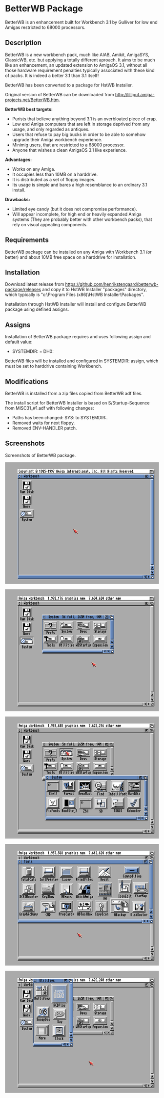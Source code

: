 # BetterWB Package

BetterWB is an enhancement built for Workbench 3.1 by Gulliver for low end Amigas restricted to 68000 processors.

## Description

BetterWB is a new workbench pack, much like AIAB, Amikit, AmigaSYS, ClassicWB, etc. but applying a totally different aproach. It aims to be much like an enhancement, an updated extension to AmigaOS 3.1, without all those hardware requirement penalties typically associated with these kind of packs. It is indeed a better 3.1 than 3.1 itself!

BetterWB has been converted to a package for HstWB Installer.

Original version of BetterWB can be downloaded from http://lilliput.amiga-projects.net/BetterWB.htm.

**BetterWB best targets:**

- Purists that believe anything beyond 3.1 is an overbloated piece of crap.
- Low end Amiga computers that are left in storage deprived from any usage, and only regarded as antiques.
- Users that refuse to pay big bucks in order to be able to somehow upgrade their Amiga workbench experience.
- Minimig users, that are restricted to a 68000 processor.
- Anyone that wishes a clean AmigaOS 3.1 like experience.

**Advantages:**

- Works on any Amiga.
- It occupies less than 10MB on a harddrive.
- It is distributed as a set of floppy images.
- Its usage is simple and bares a high resemblance to an ordinary 3.1 install.

**Drawbacks:**

- Limited eye candy (but it does not compromise performance).
- Will appear incomplete, for high end or heavily expanded Amiga systems (They are probably better with other workbench packs), that rely on visual appealing components.

## Requirements

BetterWB package can be installed on any Amiga with Workbench 3.1 (or better) and about 10MB free space on a harddrive for installation.

## Installation

Download latest release from https://github.com/henrikstengaard/betterwb-package/releases and copy it to HstWB Installer "packages" directory, which typically is "c:\Program Files (x86)\HstWB Installer\Packages".

Installation through HstWB Installer will install and configure BetterWB package using defined assigns.

## Assigns

Installation of BetterWB package requires and uses following assign and default value:

- SYSTEMDIR: = DH0:

BetterWB files will be installed and configured in SYSTEMDIR: assign, which must be set to harddrive containing Workbench.

## Modifications

BetterWB is installed from a zip files copied from BetterWB adf files.

The install script for BetterWB Installer is based on S/Startup-Sequence from MISC31_#1.adf with following changes:

- Paths has been changed: SYS: to SYSTEMDIR:.
- Removed waits for next floppy.
- Removed ENV-HANDLER patch.

## Screenshots

Screenshots of BetterWB package.

![BetterWB 1](screenshots/betterwb_1.png?raw=true)

![BetterWB 2](screenshots/betterwb_2.png?raw=true)

![BetterWB 3](screenshots/betterwb_3.png?raw=true)

![BetterWB 4](screenshots/betterwb_4.png?raw=true)

![BetterWB 5](screenshots/betterwb_5.png?raw=true)